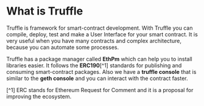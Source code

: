 # What is Truffle
Truffle is framework for smart-contract development. With Truffle you can compile, deploy, test and make a User Interface for your smart contract. It is very useful when you have many contracts and complex architecture, because you can automate some processes. 

Truffle has a package manager called **EthPm** which can help you to install libraries easier. It follows the **ERC190**[^1] standards for publishing and consuming smart-contract packages. Also we have a **truffle console** that is similar to the **geth console** and you can interact with the contract faster.

[^1] ERC stands for Ethereum Request for Comment and it is a proposal for improving the ecosystem.

